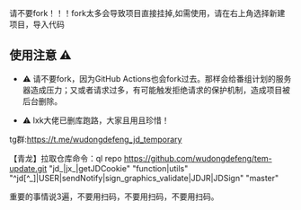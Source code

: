 请不要fork！！！fork太多会导致项目直接挂掉,如需使用，请在右上角选择新建项目，导入代码
## 使用注意 :warning:

- :warning: 请不要fork，因为GitHub Actions也会fork过去。那样会给番组计划的服务器造成压力；又或者请求过多，有可能触发拒绝请求的保护机制，造成项目被后台删除。

- :warning: lxk大佬已删库跑路，大家且用且珍惜！

tg群:https://t.me/wudongdefeng_jd_temporary

【青龙】拉取仓库命令：ql repo https://github.com/wudongdefeng/tem-update.git "jd_|jx_|getJDCookie" "function|utils" "^jd[^_]|USER|sendNotify|sign_graphics_validate|JDJR|JDSign" "master"


重要的事情说3遍，不要用扫码，不要用扫码，不要用扫码。
